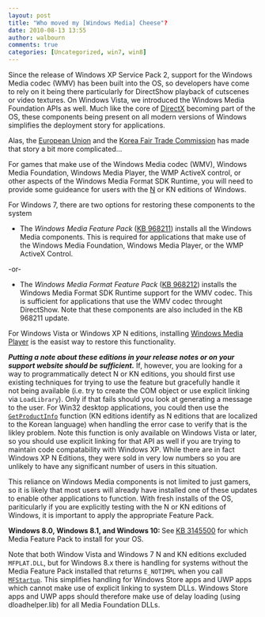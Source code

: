 ```yaml
---
layout: post
title: "Who moved my [Windows Media] Cheese"?
date: 2010-08-13 13:55
author: walbourn
comments: true
categories: [Uncategorized, win7, win8]
---
```

Since the release of Windows XP Service Pack 2, support for the Windows Media codec (WMV) has been built into the OS, so developers have come to rely on it being there particularly for DirectShow playback of cutscenes or video textures. On Windows Vista, we introduced the Windows Media Foundation APIs as well. Much like the core of <a href="http://msdn.microsoft.com/en-us/library/ee416805.aspx" title="DirectX Installation for Game Developers">DirectX</a> becoming part of the OS, these components being present on all modern versions of Windows simplifies the deployment story for applications.

Alas, the <a href="https://www.microsoft.com/en-us/legal/antitrust/eudecision" title="European Union">European Union</a> and the <a href="http://support.microsoft.com/kb/922474" title="Korea Fair Trade Commission">Korea Fair Trade Commission</a> has made that story a bit more complicated...

For games that make use of the Windows Media codec (WMV), Windows Media Foundation, Windows Media Player, the WMP ActiveX control, or other aspects of the Windows Media Format SDK Runtime, you will need to provide some guideance for users with the <a href="http://windows.microsoft.com/en-US/windows7/products/What-is-Windows-7-N-edition">N</a> or KN editions of Windows.

For Windows 7, there are two options for restoring these components to the system
<ul>
 	<li>The<em> Windows Media Feature Pack</em> (<a href="http://go.microsoft.com/fwlink/?LinkId=199842" title="Knowledge Base Article #968211">KB 968211</a>) installs all the Windows Media components. This is required for applications that make use of the Windows Media Foundation, Windows Media Player, or the WMP ActiveX Control.</li>
</ul>
-or-
<ul>
 	<li>The <em>Windows Media Format Feature Pack</em> (<a href="http://go.microsoft.com/fwlink/?LinkId=199843" title="Knowledge Base Article #968212">KB 968212</a>) installs the Windows Media Format SDK Runtime support for the WMV codec. This is sufficient for applications that use the WMV codec throught DirectShow. Note that these components are also included in the KB 968211 update.</li>
</ul>
For Windows Vista or Windows XP N editions, installing <a href="http://go.microsoft.com/fwlink/?LinkId=199844">Windows Media Player</a> is the easist way to restore this functionality.

<em><strong>Putting a note about these editions in your release notes or on your support website should be sufficient.</strong></em> If, however, you are looking for a way to programmatically detect N or KN editions, you should first use existing techniques for trying to use the feature but gracefully handle it not being available (i.e. try to create the COM object or use explicit linking via <code>LoadLibrary</code>). Only if that fails should you look at generating a message to the user. For Win32 desktop applications, you could then use the <a href="http://msdn.microsoft.com/en-us/library/ms724358.aspx" title="GetProductInfo Windows Function"><code>GetProductInfo</code></a> function (KN editions identify as N editions that are localized to the Korean language) when handling the error case to verify that is the likley problem. Note this function is only available on Windows Vista or later, so you should use explicit linking for that API as well if you are trying to maintain code compatability with Windows XP. While there are in fact Windows XP N Editions, they were sold in very low numbers so you are unlikely to have any significant number of users in this situation.

This reliance on Windows Media components is not limited to just gamers, so it is likely that most users will already have installed one of these updates to enable other applications to function. With fresh installs of the OS, pariticularly if you are explicitly testing with the N or KN editions of Windows, it is important to apply the appropriate Feature Pack.

<strong>Windows 8.0, Windows 8.1, and Windows 10: </strong>See<strong> </strong><a href="https://support.microsoft.com/en-us/kb/3145500">KB 3145500</a> for which Media Feature Pack to install for your OS.

Note that both Window Vista and Windows 7 N and KN editions excluded <code>MFPLAT.DLL</code>, but for Windows 8.x there is handling for systems without the Media Feature Pack installed that returns <code>E_NOTIMPL</code> when you call <code><a href="http://msdn.microsoft.com/en-us/library/windows/desktop/ms702238.aspx">MFStartup</a></code>. This simplifies handling for Windows Store apps and UWP apps which cannot make use of explicit linking to system DLLs. Windows Store apps and UWP apps should therefore make use of delay loading (using dloadhelper.lib) for all Media Foundation DLLs.

&nbsp;
